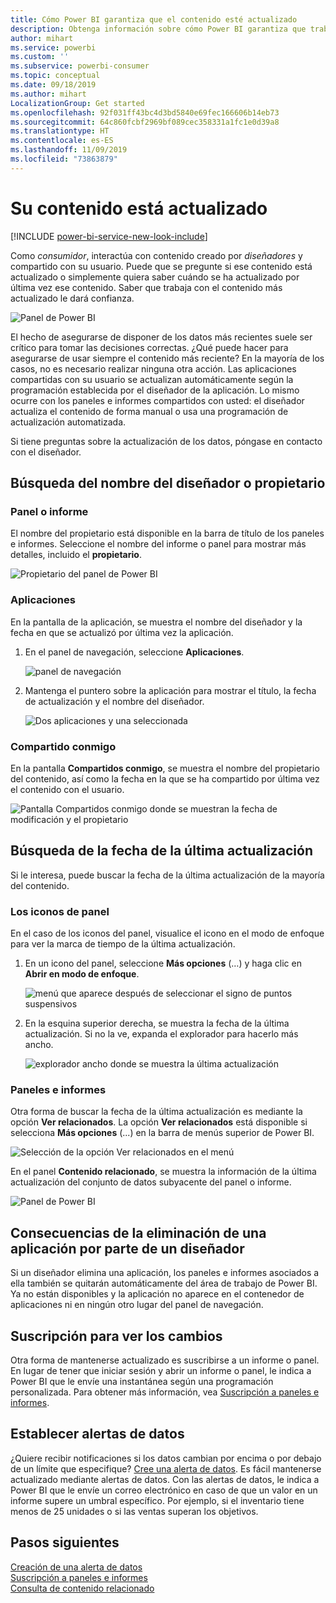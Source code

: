 ```yaml
---
title: Cómo Power BI garantiza que el contenido esté actualizado
description: Obtenga información sobre cómo Power BI garantiza que trabaje con la versión más reciente de los datos, informes, paneles y aplicaciones.
author: mihart
ms.service: powerbi
ms.custom: ''
ms.subservice: powerbi-consumer
ms.topic: conceptual
ms.date: 09/18/2019
ms.author: mihart
LocalizationGroup: Get started
ms.openlocfilehash: 92f031ff43bc4d3bd5840e69fec166606b14eb73
ms.sourcegitcommit: 64c860fcbf2969bf089cec358331a1fc1e0d39a8
ms.translationtype: HT
ms.contentlocale: es-ES
ms.lasthandoff: 11/09/2019
ms.locfileid: "73863879"
---
```

# <a name="your-content-is-up-to-date"></a>Su contenido está actualizado

[!INCLUDE [power-bi-service-new-look-include](../includes/power-bi-service-new-look-include.md)]

Como *consumidor*, interactúa con contenido creado por *diseñadores* y compartido con su usuario. Puede que se pregunte si ese contenido está actualizado o simplemente quiera saber cuándo se ha actualizado por última vez ese contenido. Saber que trabaja con el contenido más actualizado le dará confianza.  
 
![Panel de Power BI](media/end-user-fresh/power-bi-dashboards.png)


El hecho de asegurarse de disponer de los datos más recientes suele ser crítico para tomar las decisiones correctas. ¿Qué puede hacer para asegurarse de usar siempre el contenido más reciente? En la mayoría de los casos, no es necesario realizar ninguna otra acción. Las aplicaciones compartidas con su usuario se actualizan automáticamente según la programación establecida por el diseñador de la aplicación. Lo mismo ocurre con los paneles e informes compartidos con usted: el diseñador actualiza el contenido de forma manual o usa una programación de actualización automatizada.  

Si tiene preguntas sobre la actualización de los datos, póngase en contacto con el diseñador.

## <a name="how-to-locate-the-name-of-the-designer-or-owner"></a>Búsqueda del nombre del diseñador o propietario

### <a name="dashboard-or-report"></a>Panel o informe

El nombre del propietario está disponible en la barra de título de los paneles e informes. Seleccione el nombre del informe o panel para mostrar más detalles, incluido el **propietario**.

![Propietario del panel de Power BI](media/end-user-fresh/power-bi-owner.png)


### <a name="apps"></a>Aplicaciones

En la pantalla de la aplicación, se muestra el nombre del diseñador y la fecha en que se actualizó por última vez la aplicación.  

1. En el panel de navegación, seleccione **Aplicaciones**.

    ![panel de navegación](media/end-user-fresh/power-bi-nav-app.png)



2. Mantenga el puntero sobre la aplicación para mostrar el título, la fecha de actualización y el nombre del diseñador. 

    ![Dos aplicaciones y una seleccionada](media/end-user-fresh/power-bi-app.png)


### <a name="shared-with-me"></a>Compartido conmigo
En la pantalla **Compartidos conmigo**, se muestra el nombre del propietario del contenido, así como la fecha en la que se ha compartido por última vez el contenido con el usuario.

![Pantalla Compartidos conmigo donde se muestran la fecha de modificación y el propietario](media/end-user-fresh/power-bi-share.png) 


## <a name="how-to-look-up-the-last-refresh-date"></a>Búsqueda de la fecha de la última actualización
Si le interesa, puede buscar la fecha de la última actualización de la mayoría del contenido. 

### <a name="dashboard-tiles"></a>Los iconos de panel
En el caso de los iconos del panel, visualice el icono en el modo de enfoque para ver la marca de tiempo de la última actualización.

1. En un icono del panel, seleccione **Más opciones** (…) y haga clic en **Abrir en modo de enfoque**.

    ![menú que aparece después de seleccionar el signo de puntos suspensivos](media/end-user-fresh/power-bi-focus-mode.png)

2. En la esquina superior derecha, se muestra la fecha de la última actualización. Si no la ve, expanda el explorador para hacerlo más ancho. 

    ![explorador ancho donde se muestra la última actualización](media/end-user-fresh/power-bi-last-refresh2.png)

### <a name="dashboards-and-reports"></a>Paneles e informes
Otra forma de buscar la fecha de la última actualización es mediante la opción **Ver relacionados**.  La opción **Ver relacionados** está disponible si selecciona **Más opciones** (...) en la barra de menús superior de Power BI.

![Selección de la opción Ver relacionados en el menú](media/end-user-fresh/power-bi-view-related-dropdown.png)

En el panel **Contenido relacionado**, se muestra la información de la última actualización del conjunto de datos subyacente del panel o informe.

![Panel de Power BI](media/end-user-fresh/power-bi-refresh.png)

## <a name="what-happens-if-an-app-is-deleted-by-the-designer"></a>Consecuencias de la eliminación de una aplicación por parte de un diseñador

Si un diseñador elimina una aplicación, los paneles e informes asociados a ella también se quitarán automáticamente del área de trabajo de Power BI. Ya no están disponibles y la aplicación no aparece en el contenedor de aplicaciones ni en ningún otro lugar del panel de navegación.


## <a name="subscribe-to-see-changes"></a>Suscripción para ver los cambios
Otra forma de mantenerse actualizado es suscribirse a un informe o panel. En lugar de tener que iniciar sesión y abrir un informe o panel, le indica a Power BI que le envíe una instantánea según una programación personalizada.  Para obtener más información, vea [Suscripción a paneles e informes](end-user-subscribe.md).

## <a name="set-data-alerts"></a>Establecer alertas de datos
¿Quiere recibir notificaciones si los datos cambian por encima o por debajo de un límite que especifique? [Cree una alerta de datos](end-user-alerts.md).  Es fácil mantenerse actualizado mediante alertas de datos. Con las alertas de datos, le indica a Power BI que le envíe un correo electrónico en caso de que un valor en un informe supere un umbral específico.  Por ejemplo, si el inventario tiene menos de 25 unidades o si las ventas superan los objetivos.  

## <a name="next-steps"></a>Pasos siguientes
[Creación de una alerta de datos](end-user-alerts.md)    
[Suscripción a paneles e informes](end-user-subscribe.md)    
[Consulta de contenido relacionado](end-user-related.md)    
